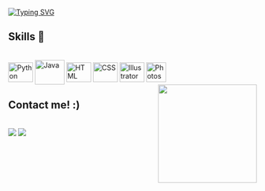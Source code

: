 

  [![Typing SVG](https://readme-typing-svg.herokuapp.com?font=Roboto&color=36BCF7FF&size=27&center+false&vCenter=false&width=1000&lines=Greetings!+Welcome+to+my+Github.;Jefferson+Souza%2C+A.K.A+Nanan.;I'm+a+technology+student+and+graphic+design+enthusiastic.+✌)](https://git.io/typing-svg)
## Skills 🎯
  
<div style="display: inline_block"><br>
  
<img align="center" alt="Python" height="40" width="50" src="https://icongr.am/devicon/python-plain.svg?size=128&color=ffffff"/>
<img align="center" alt="Java" height="50" width="60" src="https://icongr.am/devicon/java-plain.svg?size=128&color=ffffff"/>
<img align="center" alt="HTML" height="40" width="50" src= "https://icongr.am/devicon/html5-plain.svg?size=128&color=ffffff"/>
<img align="center" alt="CSS" height="40" width="50" src="https://icongr.am/devicon/css3-plain.svg?size=128&color=ffffff"/>
<img align="center" alt="Illustrator" height="40" width="50"  src="https://icongr.am/devicon/illustrator-plain.svg?size=128&color=ffffff" />
<img align="center" alt="Photoshop" height="40" widht="50" src="https://icongr.am/devicon/photoshop-plain.svg?size=128&color=ffffff" />

 <img align="right" src="https://github.com/NaNaN64/Read.me/assets/112595708/d293ab8e-cf5c-46e4-afa6-1ad797cf7f4b" width="200px">
</div>



## Contact me! :)
  
</div>
 

<br>

 
<div> 
  <a href = "mailto:Jeffersonfeitosa64@gmail.com"><img src="https://img.shields.io/badge/Gmail-D14836?style=for-the-badge&logo=gmail&logoColor=white" target="_blank"></a>
  <a href="https://www.linkedin.com/in/jefferson-feitosa-5aa974255" target="_blank"><img src="https://img.shields.io/badge/-LinkedIn-%230077B5?style=for-the-badge&logo=linkedin&logoColor=white" target="_blank"></a> 
